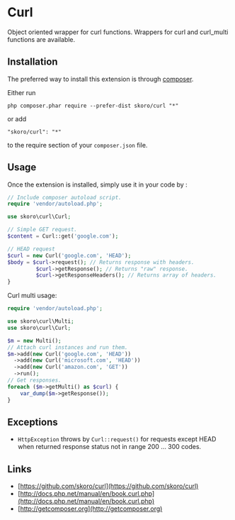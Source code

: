 Curl
====
Object oriented wrapper for curl functions. Wrappers for curl and curl_multi functions are available.

Installation
------------

The preferred way to install this extension is through [composer](http://getcomposer.org/download/).

Either run

```
php composer.phar require --prefer-dist skoro/curl "*"
```

or add

```
"skoro/curl": "*"
```

to the require section of your `composer.json` file.


Usage
-----

Once the extension is installed, simply use it in your code by  :

```php
// Include composer autoload script.
require 'vendor/autoload.php';

use skoro\curl\Curl;

// Simple GET request.
$content = Curl::get('google.com');

// HEAD request
$curl = new Curl('google.com', 'HEAD');
$body = $curl->request(); // Returns response with headers.
         $curl->getResponse(); // Returns "raw" response.
         $curl->getResponseHeaders(); // Returns array of headers.
}
```

Curl multi usage:
```php
require 'vendor/autoload.php';

use skoro\curl\Multi;
use skoro\curl\Curl;

$m = new Multi();
// Attach curl instances and run them.
$m->add(new Curl('google.com', 'HEAD'))
  ->add(new Curl('microsoft.com', 'HEAD'))
  ->add(new Curl('amazon.com', 'GET'))
  ->run();
// Get responses.
foreach ($m->getMulti() as $curl) {
    var_dump($m->getResponse());
}
```

Exceptions
-----------
* ```HttpException``` throws by ```Curl::request()``` for requests except HEAD when returned response status not in range 200 ... 300 codes.

Links
-----
* [https://github.com/skoro/curl](https://github.com/skoro/curl)
* [http://docs.php.net/manual/en/book.curl.php](http://docs.php.net/manual/en/book.curl.php)
* [http://getcomposer.org](http://getcomposer.org)
